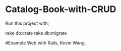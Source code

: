 # Catalog-Book-with-CRUD

Run this project with;

rake db:crate
rake db:migrate

#Example Web with Rails, Kevin Wang.
